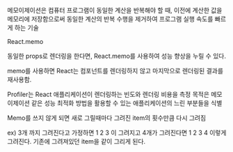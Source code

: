 메모이제이션은 컴퓨터 프로그램이 동일한 계산을 반복해야 할 때, 이전에 계산한 값을 메모리에 저장함으로써 동일한 계산의 반복 수행을 제거하여
프로그램 실행 속도를 빠르게 하는 기술

React.memo

동일한 props로 렌더링을 한다면, React.memo를 사용하여 성능 향상을 누릴 수 있다.

memo를 사용하면 React는 컴포넌트를 렌더링하지 않고 마지막으로 렌더링된 결과를 재사용함.

Profiler는 React 애플리케이션이 렌더링하는 빈도와 렌더링 비용을 측정
목적은 메모이제이션 같은 성능 최적화 방법을 활용할 수 있는 애플리케이션의 느린 부분들을 식별

Memo를 쓰지 않게 되면 새로 그릴때마다 그려진 item의 횟수만큼 다시 그려짐

ex) 3개 까지 그려진다고 가정하면 1 2 3 이 그려지고 4개가 그려진다면 1 2 3 4 이렇게 그려진다.
기존에 그려져있던 item을 같이 그리게 된다.
